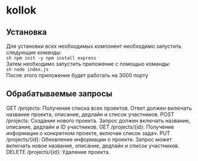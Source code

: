 # kollok

## Установка
Для установки всех необходимых компонент необходимо запустить следующие команды:<br>
``sh
npm init -y
npm install express
``
<br>
Затем необходимо запустить приложение с помощью команды:<br>
``sh
node index.js
``<br>
После этого приложение будет работать на 3000 порту

## Обрабатываемые запросы
GET /projects: Получение списка всех проектов. Ответ должен включать название проекта, описание, дедлайн и список участников.
POST /projects: Создание нового проекта. Запрос должен включать название, описание, дедлайн и ID участников.
GET /projects/{id}: Получение информации о конкретном проекте, включая список задач.
PUT /projects/{id}: Обновление информации о проекте. Запрос может включать новое название, описание, дедлайн и список участников.
DELETE /projects/{id}: Удаление проекта.
